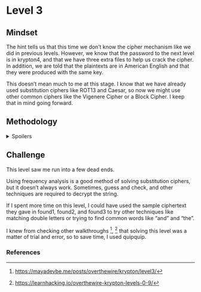# Level 3

## Mindset

The hint tells us that this time we don’t know the cipher mechanism like we did in previous levels. However, we know that the password to the next level is in krypton4, and that we have three extra files to help us crack the cipher. In addition, we are told that the plaintexts are in American English and that they were produced with the same key. 

This doesn’t mean much to me at this stage. I know that we have already used substitution ciphers like ROT13 and Caesar, so now we might use other common ciphers like the Vigenere Cipher or a Block Cipher. I keep that in mind going forward. 

## Methodology

<details>
<summary>Spoilers</summary>

After logging into level 3 with the username krypton3 and the password from level 2, I navigate to the krypton3 directory and check the files. I check the extra files mentioned in the hint, which are found1, found2, and found3. 

<img width="1416" height="467" alt="Krypton_3 1" src="https://github.com/user-attachments/assets/ca614810-747c-4491-ac99-c3b28c62991f" />

I can see from this that the strings of encrypted text are in blocks of 5, but other than that, this doesn’t mean much to me. 

The krypton 4 has this string of text: “KSVVW BGSJD SVSIS VXBMN YQUUK BNWCU ANMJS”. 

At this point, I don’t know where to go, so I checked the hint1 file that was in the directory. It says that “Some letters in English are more prevalent than others”. 

From my research on cryptography, I know that one method of breaking ciphers involves frequency analysis, where the most commonly used letters in English are assigned to the most frequent letters in the encrypted text. This does involve some guess and check work but this seems like a good path to pursue for now. 

I used Cyberchefs' frequency distribution operation on the found1 encrypted text and got a series of frequency values for the alphabet. 

<img width="374" height="784" alt="Krypton_3 2" src="https://github.com/user-attachments/assets/b18ce847-e682-4306-bfc0-6565dda53c0a" />

> Note: Scroll down in the output to find this.

I copied these values into an Excel Spreadsheet, sorted by largest to smallest, and matched it against the average frequency of letters used in the English language[]. This is what I got: 

<img width="260" height="549" alt="Krypton_3 3" src="https://github.com/user-attachments/assets/1dd32a03-6771-49ec-a2b1-6fc226d35c57" />

This gives me the plain text: ETAOINSRHDLUCMFYWGPBVKXQJZ, which matches the encoded text: SQJUBCGNDVZWMYKXETALFIORPH.

> Note: To convert the alphabet column in Excel to a string with no spaces, copy and paste it into your browser.

When I input the plain and encoded text into CyberChef’s substitute function, it outputs this string:

<img width="1007" height="567" alt="Krypton_3 4" src="https://github.com/user-attachments/assets/600b07d4-0b10-4b23-a183-e1003a078519" />

This didn’t make any sense, so I tried to take the average frequency of the encrypted text in found1, found2, and found3. 
I did this by inputting the text in each file into CyberChef, copying the frequency distribution values in Excel, and finding the average. However, when I input the plain and encrypted text into CyberChef, it gave me the same output. 

I wasn’t sure what to do since the frequency analysis hadn’t worked. I checked the second hint in the krypton3 file, which said that “frequency analysis is your friend”, which wasn’t helpful either. 

At this point, I checked a walkthrough that suggested slightly changing the order of the average frequency of letters used in the English language. It should be noted that this frequency is a rough approximation, so some switches should be okay.

I experimented with these a few times. One heuristic I used was the doubling up of letters in the ciphertext in Krypton3. “U” and “V” both double up, and only certain letters in the English language, like “E”, “L,” and “O” do that. 

<img width="262" height="526" alt="Krypton_3 5" src="https://github.com/user-attachments/assets/e57bb2b8-39bd-492d-a249-9805479e53a5" />

To preserve the result of frequency analysis, I only switched letters with similar frequency values. “N”, “S”, and “R” can appear twice in the English language, so they can be substituted for “U”. “L” also appears twice in the  English language, so that can also be substituted for “V”. 

I tried combinations of these in CyberChef and didn’t really get anywhere. While there are other permutations I could have tried, I wondered if there was a faster way.

This is where I thought about using quipquip.com. While this is a kind of all-purpose cheat for substitution cryptography and not ideal for learning, I’m confident I would have gotten the correct pass with more trial and error.

So I copied the encrypted text from found1 and pasted it into Quipquip. Fortunately, it returned something that looked like English words. So I added the python3 text on at the end and got this: 

<img width="1550" height="446" alt="Krypton_3 6" src="https://github.com/user-attachments/assets/3b6f2475-d083-43b0-9380-e602c490f40b" />

Therefore, the password for level 4 is “BRUTE”. (Quipquip doesn’t preserve uppercase)

</details>

## Challenge 
This level saw me run into a few dead ends. 

Using frequency analysis is a good method of solving substitution ciphers, but it doesn’t always work. Sometimes, guess and check, and other techniques are required to decrypt the string. 

If I spent more time on this level, I could have used the sample ciphertext they gave in found1, found2, and found3 to try other techniques like matching double letters or trying to find common words like “and” and “the”.

I knew from checking other walkthroughs [^1], [^2] that solving this level was a matter of trial and error, so to save time, I used quipquip. 

### References
[^1]: https://mayadevbe.me/posts/overthewire/krypton/level3/
[^2]: https://learnhacking.io/overthewire-krypton-levels-0-9/
